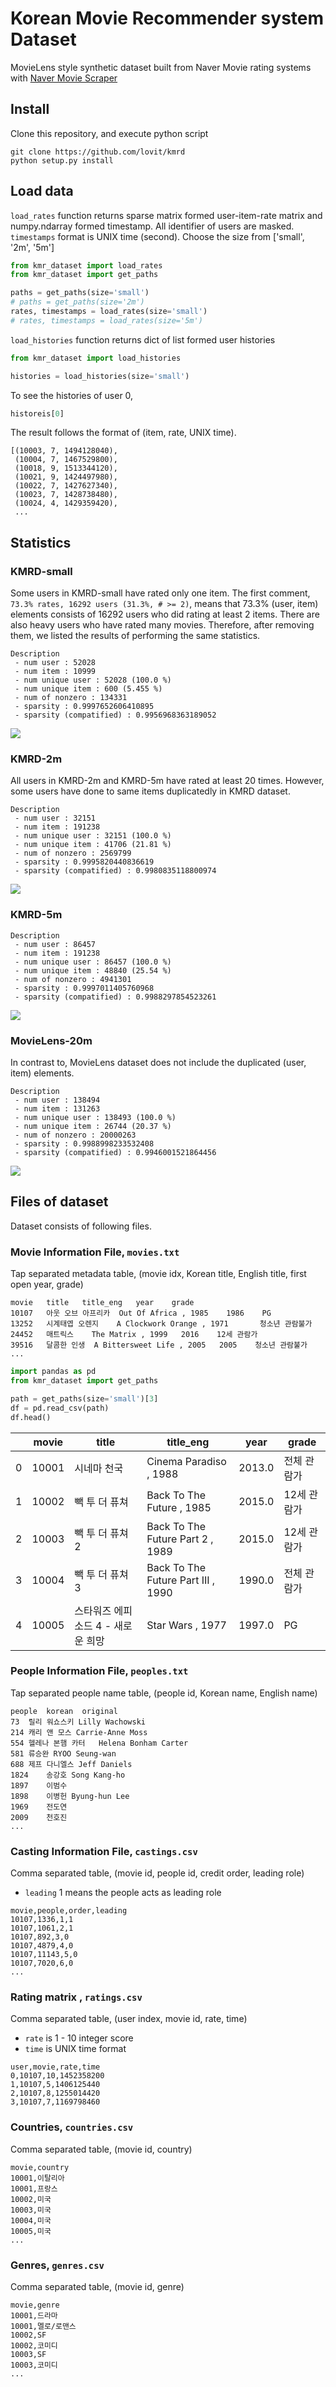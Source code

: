 # Korean Movie Recommender system Dataset

MovieLens style synthetic dataset built from Naver Movie rating systems with [Naver Movie Scraper][scraper]

[scraper]: https://github.com/lovit/naver_movie_scraper

## Install

Clone this repository, and execute python script

```
git clone https://github.com/lovit/kmrd
python setup.py install
```

## Load data

`load_rates` function returns sparse matrix formed user-item-rate matrix and numpy.ndarray formed timestamp. All identifier of users are masked. `timestamps` format is UNIX time (second). Choose the size from ['small', '2m', '5m']

```python
from kmr_dataset import load_rates
from kmr_dataset import get_paths

paths = get_paths(size='small')
# paths = get_paths(size='2m')
rates, timestamps = load_rates(size='small')
# rates, timestamps = load_rates(size='5m')
```

`load_histories` function returns dict of list formed user histories

```python
from kmr_dataset import load_histories

histories = load_histories(size='small')
```

To see the histories of user 0,

```python
historeis[0]
```

The result follows the format of (item, rate, UNIX time).

```
[(10003, 7, 1494128040),
 (10004, 7, 1467529800),
 (10018, 9, 1513344120),
 (10021, 9, 1424497980),
 (10022, 7, 1427627340),
 (10023, 7, 1428738480),
 (10024, 4, 1429359420),
 ...
```

## Statistics

### KMRD-small

Some users in KMRD-small have rated only one item. The first comment, `73.3% rates, 16292 users (31.3%, # >= 2)`, means that 73.3% (user, item) elements consists of 16292 users who did rating at least 2 items. There are also heavy users who have rated many movies. Therefore, after removing them, we listed the results of performing the same statistics.

```
Description
 - num user : 52028
 - num item : 10999
 - num unique user : 52028 (100.0 %)
 - num unique item : 600 (5.455 %)
 - num of nonzero : 134331
 - sparsity : 0.9997652606410895
 - sparsity (compatified) : 0.9956968363189052
```

![](./figures/kmrd-small-dist.png)

### KMRD-2m

All users in KMRD-2m and KMRD-5m have rated at least 20 times. However, some users have done to same items duplicatedly in KMRD dataset. 

```
Description
 - num user : 32151
 - num item : 191238
 - num unique user : 32151 (100.0 %)
 - num unique item : 41706 (21.81 %)
 - num of nonzero : 2569799
 - sparsity : 0.9995820440836619
 - sparsity (compatified) : 0.9980835118800974
```

![](./figures/kmrd-2m-dist.png)

### KMRD-5m

```
Description
 - num user : 86457
 - num item : 191238
 - num unique user : 86457 (100.0 %)
 - num unique item : 48840 (25.54 %)
 - num of nonzero : 4941301
 - sparsity : 0.9997011405760968
 - sparsity (compatified) : 0.9988297854523261
```

![](./figures/kmrd-5m-dist.png)

### MovieLens-20m

In contrast to, MovieLens dataset does not include the duplicated (user, item) elements.

```
Description
 - num user : 138494
 - num item : 131263
 - num unique user : 138493 (100.0 %)
 - num unique item : 26744 (20.37 %)
 - num of nonzero : 20000263
 - sparsity : 0.9988998233532408
 - sparsity (compatified) : 0.9946001521864456
```

![](./figures/movielens-20m-dist.png)

## Files of dataset

Dataset consists of following files.

### Movie Information File, `movies.txt`

Tap separated metadata table, (movie idx, Korean title, English title, first open year, grade)

```
movie	title	title_eng	year	grade
10107	아웃 오브 아프리카	Out Of Africa , 1985	1986	PG
13252	시계태엽 오렌지	A Clockwork Orange , 1971		청소년 관람불가
24452	매트릭스	The Matrix , 1999	2016	12세 관람가
39516	달콤한 인생	A Bittersweet Life , 2005	2005	청소년 관람불가
...
```

```python
import pandas as pd
from kmr_dataset import get_paths

path = get_paths(size='small')[3]
df = pd.read_csv(path)
df.head()
```

|  | movie | title | title_eng | year | grade |
| --- | --- | --- | --- | --- | --- |
| 0 | 10001 | 시네마 천국 | Cinema Paradiso , 1988 | 2013.0 | 전체 관람가 |
| 1 | 10002 | 빽 투 더 퓨쳐 | Back To The Future , 1985 | 2015.0 | 12세 관람가 |
| 2 | 10003 | 빽 투 더 퓨쳐 2 | Back To The Future Part 2 , 1989 | 2015.0 | 12세 관람가 |
| 3 | 10004 | 빽 투 더 퓨쳐 3 | Back To The Future Part III , 1990 | 1990.0 | 전체 관람가 |
| 4 | 10005 | 스타워즈 에피소드 4 - 새로운 희망 | Star Wars , 1977 | 1997.0 | PG |

### People Information File, `peoples.txt`

Tap separated people name table, (people id, Korean name, English name)

```
people	korean	original
73	릴리 워쇼스키	Lilly Wachowski
214	캐리 앤 모스	Carrie-Anne Moss
554	헬레나 본햄 카터	Helena Bonham Carter
581	류승완	RYOO Seung-wan
688	제프 다니엘스	Jeff Daniels
1824	송강호	Song Kang-ho
1897	이범수	
1898	이병헌	Byung-hun Lee
1969	전도연	
2009	천호진	
...
```


### Casting Information File, `castings.csv`

Comma separated table, (movie id, people id, credit order, leading role)

- `leading` 1 means the people acts as leading role
```
movie,people,order,leading 
10107,1336,1,1
10107,1061,2,1
10107,892,3,0
10107,4879,4,0
10107,11143,5,0
10107,7020,6,0
...
```

### Rating matrix , `ratings.csv`

Comma separated table, (user index, movie id, rate, time)

- `rate` is 1 - 10 integer score
- `time` is UNIX time format

```
user,movie,rate,time
0,10107,10,1452358200
1,10107,5,1406125440
2,10107,8,1255014420
3,10107,7,1169798460
```

### Countries, `countries.csv`

Comma separated table, (movie id, country)

```
movie,country
10001,이탈리아
10001,프랑스
10002,미국
10003,미국
10004,미국
10005,미국
...
```

### Genres, `genres.csv`

Comma separated table, (movie id, genre)

```
movie,genre
10001,드라마
10001,멜로/로맨스
10002,SF
10002,코미디
10003,SF
10003,코미디
...
```
